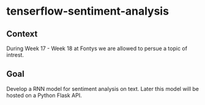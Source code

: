 # tenserflow-sentiment-analysis


## Context
During Week 17 - Week 18 at Fontys we are allowed to persue a topic of intrest. 

## Goal 
Develop a RNN model for sentiment analysis on text. Later this model will be hosted on a Python Flask API.

